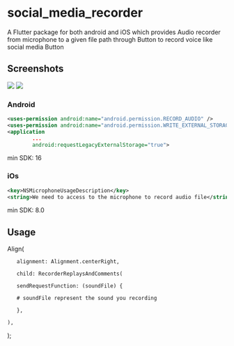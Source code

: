 # social_media_recorder
A Flutter package for both android and iOS which provides  Audio recorder from microphone to a given file path through Button to record voice like social media Button
## Screenshots
![](https://github.com/Subhi-Khalife/social_media_recorder/blob/main/screenshot/layout1.gif)
![](https://github.com/Subhi-Khalife/social_media_recorder/blob/main/screenshot/layout2.gif)


### Android
```xml
<uses-permission android:name="android.permission.RECORD_AUDIO" />
<uses-permission android:name="android.permission.WRITE_EXTERNAL_STORAGE" />
<application
        ...
        android:requestLegacyExternalStorage="true">

```
min SDK: 16
### iOs
```xml
<key>NSMicrophoneUsageDescription</key>
<string>We need to access to the microphone to record audio file</string>
```
min SDK: 8.0 

## Usage

Align(
       
       alignment: Alignment.centerRight,
       
       child: RecorderReplaysAndComments(
       
       sendRequestFunction: (soundFile) {
       
       # soundFile represent the sound you recording
       
       },
    
    ),

);
